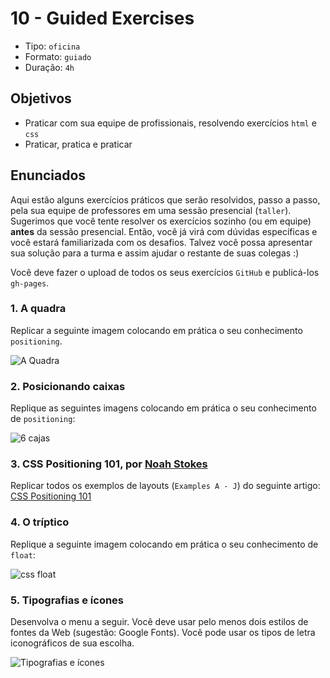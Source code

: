 # 10 - Guided Exercises

* Tipo: `oficina`
* Formato: `guiado`
* Duração: `4h`

## Objetivos

* Praticar com sua equipe de profissionais, resolvendo exercícios `html` e `css`
* Praticar, pratica e praticar

## Enunciados

Aqui estão alguns exercícios práticos que serão resolvidos, passo a passo, pela sua equipe de professores em uma sessão presencial \(`taller`\). Sugerimos que você tente resolver os exercícios sozinho \(ou em equipe\) **antes** da sessão presencial. Então, você já virá com dúvidas específicas e você estará familiarizada com os desafios. Talvez você possa apresentar sua solução para a turma e assim ajudar o restante de suas colegas :\)

Você deve fazer o upload de todos os seus exercícios `GitHub` e publicá-los `gh-pages`.

### 1. A quadra

Replicar a seguinte imagem colocando em prática o seu conhecimento `positioning`.

![A Quadra](https://fotos.subefotos.com/c8aebc7059f194f164e0c9c3f63421e6o.png)

### 2. Posicionando caixas

Replique as seguintes imagens colocando em prática o seu conhecimento de `positioning`:

![6 cajas](https://fotos.subefotos.com/c0a08756744f401530d3eb8bb58c36e3o.png)

### 3. CSS Positioning 101, por [Noah Stokes](https://alistapart.com/author/nstokes)

Replicar todos os exemplos de layouts \(`Examples A - J`\) do seguinte artigo: [CSS Positioning 101](https://alistapart.com/article/css-positioning-101)

### 4. O tríptico

Replique a seguinte imagem colocando em prática o seu conhecimento de `float`:

![css float](https://fotos.subefotos.com/320e77be1fc814d1a92edbc43cb59caco.png)

### 5. Tipografias e ícones

Desenvolva o menu a seguir. Você deve usar pelo menos dois estilos de fontes da Web \(sugestão: Google Fonts\). Você pode usar os tipos de letra iconográficos de sua escolha.

![Tipografias e &#xED;cones](https://github.com/Laboratoria/curricula-js/blob/632783f957accef3442934c87cecd254a202f2db/03-interactive-site/00-html-and-css/09-guided-exercises/img-tipo.png?raw=true)

